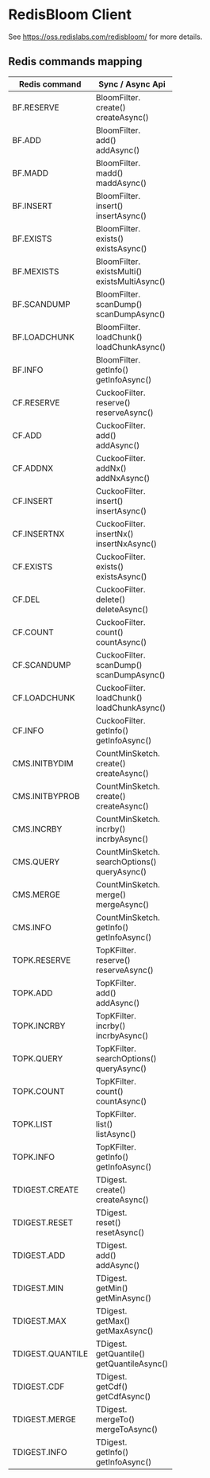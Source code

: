 # RedisBloom Client
See https://oss.redislabs.com/redisbloom/ for more details.

## Redis commands mapping
Redis command|Sync / Async Api|
| --- | --- |
BF.RESERVE | BloomFilter.<br/>create()<br/>createAsync() |
BF.ADD | BloomFilter.<br/>add()<br/>addAsync() |
BF.MADD | BloomFilter.<br/>madd()<br/>maddAsync() |
BF.INSERT | BloomFilter.<br/>insert()<br/>insertAsync() |
BF.EXISTS | BloomFilter.<br/>exists()<br/>existsAsync() |
BF.MEXISTS | BloomFilter.<br/>existsMulti()<br/>existsMultiAsync() |
BF.SCANDUMP | BloomFilter.<br/>scanDump()<br/>scanDumpAsync() |
BF.LOADCHUNK | BloomFilter.<br/>loadChunk()<br/>loadChunkAsync() |
BF.INFO | BloomFilter.<br/>getInfo()<br/>getInfoAsync() |
CF.RESERVE | CuckooFilter.<br/>reserve()<br/>reserveAsync() |
CF.ADD | CuckooFilter.<br/>add()<br/>addAsync() |
CF.ADDNX | CuckooFilter.<br/>addNx()<br/>addNxAsync() |
CF.INSERT | CuckooFilter.<br/>insert()<br/>insertAsync() |
CF.INSERTNX | CuckooFilter.<br/>insertNx()<br/>insertNxAsync() |
CF.EXISTS | CuckooFilter.<br/>exists()<br/>existsAsync() |
CF.DEL | CuckooFilter.<br/>delete()<br/>deleteAsync() |
CF.COUNT | CuckooFilter.<br/>count()<br/>countAsync() |
CF.SCANDUMP | CuckooFilter.<br/>scanDump()<br/>scanDumpAsync() |
CF.LOADCHUNK | CuckooFilter.<br/>loadChunk()<br/>loadChunkAsync() |
CF.INFO | CuckooFilter.<br/>getInfo()<br/>getInfoAsync() |
CMS.INITBYDIM | CountMinSketch.<br/>create()<br/>createAsync() |
CMS.INITBYPROB | CountMinSketch.<br/>create()<br/>createAsync() |
CMS.INCRBY | CountMinSketch.<br/>incrby()<br/>incrbyAsync() |
CMS.QUERY | CountMinSketch.<br/>searchOptions()<br/>queryAsync() |
CMS.MERGE | CountMinSketch.<br/>merge()<br/>mergeAsync() |
CMS.INFO | CountMinSketch.<br/>getInfo()<br/>getInfoAsync() |
TOPK.RESERVE | TopKFilter.<br/>reserve()<br/>reserveAsync() |
TOPK.ADD | TopKFilter.<br/>add()<br/>addAsync() |
TOPK.INCRBY | TopKFilter.<br/>incrby()<br/>incrbyAsync() |
TOPK.QUERY | TopKFilter.<br/>searchOptions()<br/>queryAsync() |
TOPK.COUNT | TopKFilter.<br/>count()<br/>countAsync() |
TOPK.LIST | TopKFilter.<br/>list()<br/>listAsync() |
TOPK.INFO | TopKFilter.<br/>getInfo()<br/>getInfoAsync() |
TDIGEST.CREATE | TDigest.<br/>create()<br/>createAsync() |
TDIGEST.RESET | TDigest.<br/>reset()<br/>resetAsync() |
TDIGEST.ADD | TDigest.<br/>add()<br/>addAsync() |
TDIGEST.MIN | TDigest.<br/>getMin()<br/>getMinAsync() |
TDIGEST.MAX | TDigest.<br/>getMax()<br/>getMaxAsync() |
TDIGEST.QUANTILE | TDigest.<br/>getQuantile()<br/>getQuantileAsync() |
TDIGEST.CDF | TDigest.<br/>getCdf()<br/>getCdfAsync() |
TDIGEST.MERGE | TDigest.<br/>mergeTo()<br/>mergeToAsync() |
TDIGEST.INFO | TDigest.<br/>getInfo()<br/>getInfoAsync() |

